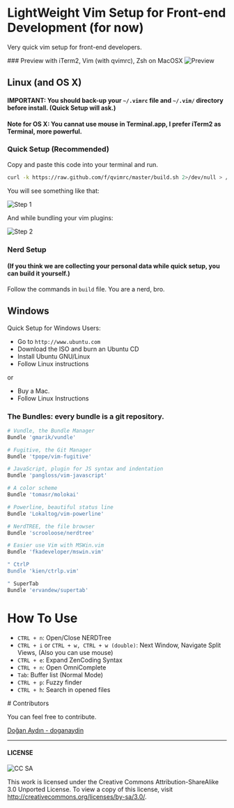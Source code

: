 LightWeight Vim Setup for Front-end Development (for now)
===============================================

Very quick vim setup for front-end developers.

### Preview with iTerm2, Vim (with qvimrc), Zsh on MacOSX
![Preview](https://raw.github.com/f/qvimrc/master/docs/3.png)

## Linux (and OS X)

#### IMPORTANT: You should back-up your `~/.vimrc` file and `~/.vim/` directory before install. (Quick Setup will ask.)

#### Note for OS X: You cannat use mouse in Terminal.app, I prefer iTerm2 as Terminal, more powerful.

### Quick Setup (Recommended)

Copy and paste this code into your terminal and run.

```bash
curl -k https://raw.github.com/f/qvimrc/master/build.sh 2>/dev/null > /tmp/build.sh && chmod +x /tmp/build.sh && /tmp/build.sh
```
You will see something like that:

![Step 1](https://raw.github.com/f/qvimrc/master/docs/1.png)

And while bundling your vim plugins:

![Step 2](https://raw.github.com/f/qvimrc/master/docs/2.png)

### Nerd Setup 
#### (If you think we are collecting your personal data while quick setup, you can build it yourself.)

Follow the commands in `build` file. You are a nerd, bro.

## Windows

Quick Setup for Windows Users:

 * Go to `http://www.ubuntu.com`
 * Download the ISO and burn an Ubuntu CD
 * Install Ubuntu GNU/Linux
 * Follow Linux instructions

or

 * Buy a Mac.
 * Follow Linux Instructions

### The Bundles: every bundle is a git repository.
```bash
# Vundle, the Bundle Manager
Bundle 'gmarik/vundle'

# Fugitive, the Git Manager
Bundle 'tpope/vim-fugitive'

# JavaScript, plugin for JS syntax and indentation
Bundle 'pangloss/vim-javascript'

# A color scheme
Bundle 'tomasr/molokai'

# Powerline, beautiful status line
Bundle 'Lokaltog/vim-powerline'

# NerdTREE, the file browser
Bundle 'scrooloose/nerdtree'

# Easier use Vim with MSWin.vim
Bundle 'fkadeveloper/mswin.vim'

" CtrlP
Bundle 'kien/ctrlp.vim'

" SuperTab
Bundle 'ervandew/supertab'
```

# How To Use

 * `CTRL + n`: Open/Close NERDTree
 * `CTRL + i` or `CTRL + w, CTRL + w (double)`: Next Window, Navigate Split Views, (Also you can use mouse)
 * `CTRL + e`: Expand ZenCoding Syntax
 * `CTRL + n`: Open OmniComplete
 * `Tab`: Buffer list (Normal Mode)
 * `CTRL + p`: Fuzzy finder
 * `CTRL + h`: Search in opened files

# Contributors

You can feel free to contribute.

[Doğan Aydın - doganaydin](http://github.com/doganaydin)

----
#### LICENSE

![CC SA](http://i.creativecommons.org/l/by-sa/3.0/88x31.png)

This work is licensed under the Creative Commons Attribution-ShareAlike 3.0 Unported License. To view a copy of this license, visit http://creativecommons.org/licenses/by-sa/3.0/.
